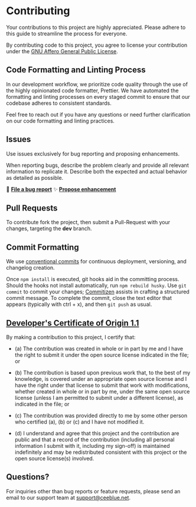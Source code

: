# Contributing

Your contributions to this project are highly appreciated. Please adhere to this guide to streamline the process for everyone.

By contributing code to this project, you agree to license your contribution under the [GNU Affero General Public License](/LICENSE).

## Code Formatting and Linting Process

In our development workflow, we prioritize code quality through the use of the highly opinionated code formatter, Prettier. We have automated the formatting and linting processes on every staged commit to ensure that our codebase adheres to consistent standards.

Feel free to reach out if you have any questions or need further clarification on our code formatting and linting practices.

## Issues

Use issues exclusively for bug reporting and proposing enhancements.

When reporting bugs, describe the problem clearly and provide all relevant information to replicate it. Describe both the expected and actual behavior as detailed as possible.

🐛 **[File a bug report](https://github.com/CeeblueTV/webrtc-client/issues/new?assignees=&labels=&template=01-bug.md&title=)**
✨ **[Propose enhancement](https://github.com/CeeblueTV/webrtc-client/issues/new?assignees=&labels=&template=02-enhancement.md&title=)**

## Pull Requests

To contribute fork the project, then submit a Pull-Request with your changes, targeting the **dev** branch.

## Commit Formatting

We use [conventional commits](https://www.conventionalcommits.org/en/v1.0.0/) for continuous deployment, versioning, and changelog creation.

Once `npm install` is executed, git hooks aid in the committing process. Should the hooks not install automatically, run `npm rebuild husky`. Use `git commit` to commit your changes; [Commitizen](https://github.com/commitizen/cz-cli) assists in crafting a structured commit message. To complete the commit, close the text editor that appears (typically with ctrl + x), and then `git push` as usual.

## [Developer's Certificate of Origin 1.1](https://github.com/nodejs/node/blob/main/CONTRIBUTING.md#developers-certificate-of-origin-11)

By making a contribution to this project, I certify that:

* (a) The contribution was created in whole or in part by me and I
  have the right to submit it under the open source license
  indicated in the file; or

* (b) The contribution is based upon previous work that, to the best
  of my knowledge, is covered under an appropriate open source
  license and I have the right under that license to submit that
  work with modifications, whether created in whole or in part
  by me, under the same open source license (unless I am
  permitted to submit under a different license), as indicated
  in the file; or

* (c) The contribution was provided directly to me by some other
  person who certified (a), (b) or (c) and I have not modified
  it.

* (d) I understand and agree that this project and the contribution
  are public and that a record of the contribution (including all
  personal information I submit with it, including my sign-off) is
  maintained indefinitely and may be redistributed consistent with
  this project or the open source license(s) involved.

## Questions?

For inquiries other than bug reports or feature requests, please send an email to our support team at <support@ceeblue.net>.
